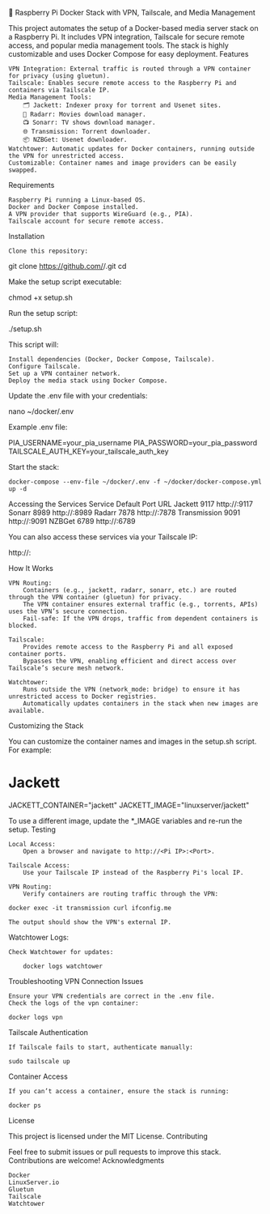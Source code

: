 🐳 Raspberry Pi Docker Stack with VPN, Tailscale, and Media Management

This project automates the setup of a Docker-based media server stack on a Raspberry Pi. It includes VPN integration, Tailscale for secure remote access, and popular media management tools. The stack is highly customizable and uses Docker Compose for easy deployment.
Features

    VPN Integration: External traffic is routed through a VPN container for privacy (using gluetun).
    Tailscale: Enables secure remote access to the Raspberry Pi and containers via Tailscale IP.
    Media Management Tools:
        🗂️ Jackett: Indexer proxy for torrent and Usenet sites.
        🎥 Radarr: Movies download manager.
        📺 Sonarr: TV shows download manager.
        🌐 Transmission: Torrent downloader.
        📦 NZBGet: Usenet downloader.
    Watchtower: Automatic updates for Docker containers, running outside the VPN for unrestricted access.
    Customizable: Container names and image providers can be easily swapped.

Requirements

    Raspberry Pi running a Linux-based OS.
    Docker and Docker Compose installed.
    A VPN provider that supports WireGuard (e.g., PIA).
    Tailscale account for secure remote access.

Installation

    Clone this repository:

git clone https://github.com/<your-username>/<repo-name>.git
cd <repo-name>

Make the setup script executable:

chmod +x setup.sh

Run the setup script:

./setup.sh

This script will:

    Install dependencies (Docker, Docker Compose, Tailscale).
    Configure Tailscale.
    Set up a VPN container network.
    Deploy the media stack using Docker Compose.

Update the .env file with your credentials:

nano ~/docker/.env

Example .env file:

PIA_USERNAME=your_pia_username
PIA_PASSWORD=your_pia_password
TAILSCALE_AUTH_KEY=your_tailscale_auth_key

Start the stack:

    docker-compose --env-file ~/docker/.env -f ~/docker/docker-compose.yml up -d

Accessing the Services
Service	Default Port	URL
Jackett	9117	http://<Pi IP>:9117
Sonarr	8989	http://<Pi IP>:8989
Radarr	7878	http://<Pi IP>:7878
Transmission	9091	http://<Pi IP>:9091
NZBGet	6789	http://<Pi IP>:6789

You can also access these services via your Tailscale IP:

http://<Tailscale IP>:<Port>

How It Works

    VPN Routing:
        Containers (e.g., jackett, radarr, sonarr, etc.) are routed through the VPN container (gluetun) for privacy.
        The VPN container ensures external traffic (e.g., torrents, APIs) uses the VPN’s secure connection.
        Fail-safe: If the VPN drops, traffic from dependent containers is blocked.

    Tailscale:
        Provides remote access to the Raspberry Pi and all exposed container ports.
        Bypasses the VPN, enabling efficient and direct access over Tailscale’s secure mesh network.

    Watchtower:
        Runs outside the VPN (network_mode: bridge) to ensure it has unrestricted access to Docker registries.
        Automatically updates containers in the stack when new images are available.

Customizing the Stack

You can customize the container names and images in the setup.sh script. For example:

# Jackett
JACKETT_CONTAINER="jackett"
JACKETT_IMAGE="linuxserver/jackett"

To use a different image, update the *_IMAGE variables and re-run the setup.
Testing

    Local Access:
        Open a browser and navigate to http://<Pi IP>:<Port>.

    Tailscale Access:
        Use your Tailscale IP instead of the Raspberry Pi's local IP.

    VPN Routing:
        Verify containers are routing traffic through the VPN:

    docker exec -it transmission curl ifconfig.me

    The output should show the VPN's external IP.

Watchtower Logs:

    Check Watchtower for updates:

        docker logs watchtower

Troubleshooting
VPN Connection Issues

    Ensure your VPN credentials are correct in the .env file.
    Check the logs of the vpn container:

    docker logs vpn

Tailscale Authentication

    If Tailscale fails to start, authenticate manually:

    sudo tailscale up

Container Access

    If you can’t access a container, ensure the stack is running:

    docker ps

License

This project is licensed under the MIT License.
Contributing

Feel free to submit issues or pull requests to improve this stack. Contributions are welcome!
Acknowledgments

    Docker
    LinuxServer.io
    Gluetun
    Tailscale
    Watchtower
